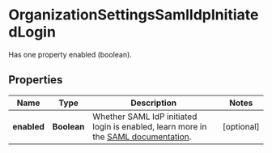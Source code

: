 

# OrganizationSettingsSamlIdpInitiatedLogin

Has one property enabled (boolean).

## Properties

Name | Type | Description | Notes
------------ | ------------- | ------------- | -------------
**enabled** | **Boolean** | Whether SAML IdP initiated login is enabled, learn more in the [SAML documentation](https://docs.datadoghq.com/account_management/saml/#idp-initiated-login). |  [optional]



